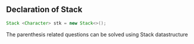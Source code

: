 ## Declaration of Stack 
```java
Stack <Character> stk = new Stack<>();
```


The parenthesis related questions can be solved using Stack datastructure